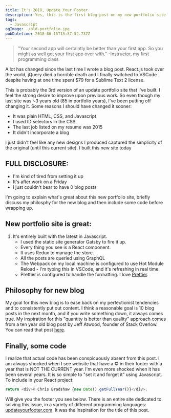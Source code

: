 ```yaml
---
title: It's 2018, Update Your Footer
description: Yes, this is the first blog post on my new portfolio site
tags:
  - Javascript
ogImage: ./old-portfolio.jpg
pubDatetime: 2018-06-15T15:57:52.737Z
---
```


> "Your second app will certaintly be better than your first app. So you might as well get your first app over with." -Instructor, my first programming class

A lot has changed since the last time I wrote a blog post. React.js took over the world, jQuery died a horrible death and I finally switched to VSCode despite having at one time spent $79 for a Sublime Text 2 license.

This is probably the 3rd version of an update portfolio site that I've built. I feel the strong desire to improve upon previous work. So even though my last site was ~3 years old (85 in portfolio years), I've been putting off changing it. Some reasons I should have changed it sooner:

- It was plain HTML, CSS, and Javascript
- I used ID selectors in the CSS
- The last job listed on my resume was 2015
- It didn't incorporate a blog

I just didn't feel like any new designs I produced captured the simplicity of the original (until this current site). I built this new site today

## FULL DISCLOSURE:

- I'm kind of tired from setting it up
- It's after work on a Friday
- I just couldn't bear to have 0 blog posts

I'm going to explain what's great about this new portfolio site, briefly discuss my philosphy for the new blog and then include some code before wrapping up.

## New portfolio site is great:

1.  It's entirely built with the latest in Javascript.
    - I used the static site generator Gatsby to fire it up.
    - Every thing you see is a React component.
    - It uses Redux to manage the store.
    - All the posts are queried using GraphQL
    - The Webpack on my local machine is configured to use Hot Module Reload - I'm typing this in VSCode, and it's refreshing in real time.
    - Prettier is configured to handle the formatting. I love [Prettier](https://github.com/prettier/prettier).

## Philosophy for new blog

My goal for this new blog is to ease back on my perfectionist tendencies and to consistently put out content. I think a reasonable goal is 10 blog posts in the next month, and if you write something down, it always comes true. My inspiration for this "quantity is better than quality" approach comes from a ten year old blog post by Jeff Atwood, founder of Stack Overlow. You can read that post [here](https://blog.codinghorror.com/quantity-always-trumps-quality/).

## Finally, some code

I realize that actual code has been conspicuously absent from this post. I am always shocked when I see website that have a © in their footer with a year that is NOT THE CURRENT year. I'm even more shocked when it has been several years. It is so simple to "set it and forget it" using Javascript. To include in your React project:

```javascript
return <div>© Chris Bradshaw {new Date().getFullYear()}</div>;
```

Will give you the footer you see below. There is an entire site dedicated to solving this issue, in a variety of different programming languages: [updateyourfooter.com](http://updateyourfooter.com/). It was the inspiration for the title of this post.
